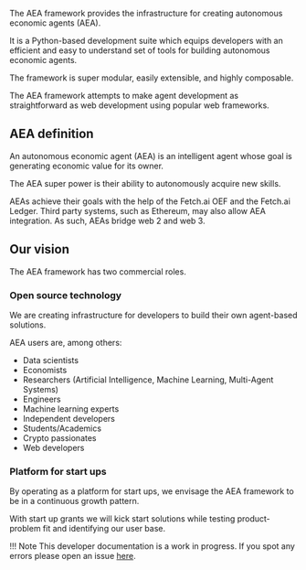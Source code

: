 The AEA framework provides the infrastructure for creating autonomous economic agents (AEA). 

It is a Python-based development suite which equips developers with an efficient and easy to understand set of tools for building autonomous economic agents. 

The framework is super modular, easily extensible, and highly composable. 

The AEA framework attempts to make agent development as straightforward as web development using popular web frameworks.


## AEA definition

An autonomous economic agent (AEA) is an intelligent agent whose goal is generating economic value for its owner.

The AEA super power is their ability to autonomously acquire new skills.

AEAs achieve their goals with the help of the Fetch.ai OEF and the Fetch.ai Ledger. Third party systems, such as Ethereum, may also allow AEA integration. As such, AEAs bridge web 2 and web 3.


## Our vision

The AEA framework has two commercial roles.


### Open source technology

We are creating infrastructure for developers to build their own agent-based solutions. 

AEA users are, among others:

* Data scientists
* Economists
* Researchers (Artificial Intelligence, Machine Learning, Multi-Agent Systems)
* Engineers
* Machine learning experts
* Independent developers
* Students/Academics
* Crypto passionates
* Web developers


### Platform for start ups

By operating as a platform for start ups, we envisage the AEA framework to be in a continuous growth pattern.

With start up grants we will kick start solutions while testing product-problem fit and identifying our user base.



!!!	Note
	This developer documentation is a work in progress. If you spot any errors please open an issue [here](https://github.com/fetchai/agents-aea).


<br />


